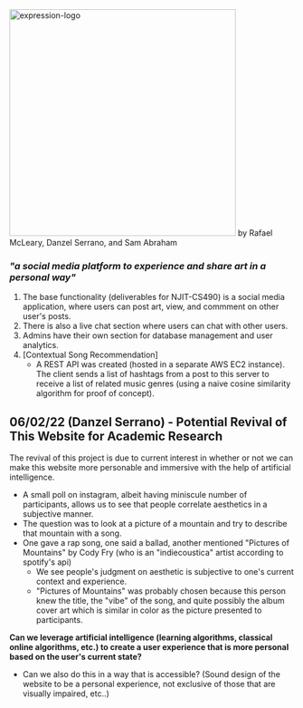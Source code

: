 <img src="https://user-images.githubusercontent.com/23386030/171668679-3e982fbd-1116-4403-bdce-6a867f97b87c.png" alt="expression-logo" width="400">
by Rafael McLeary, Danzel Serrano, and Sam Abraham

### _"a social media platform to experience and share art in a personal way"_

1. The base functionality (deliverables for NJIT-CS490) is a social media application, where users can post art, view, and commment on other user's posts.
2. There is also a live chat section where users can chat with other users.
3. Admins have their own section for database management and user analytics.
4. \[Contextual Song Recommendation\] 
    - A REST API was created (hosted in a separate AWS EC2 instance). The client sends a list of hashtags from a post to this server to receive a list of related music genres (using a naive cosine similarity algorithm for proof of concept).

## 06/02/22 (Danzel Serrano) - Potential Revival of This Website for Academic Research
The revival of this project is due to current interest in whether or not we can make this website more personable and immersive with the help of artificial intelligence.
- A small poll on instagram, albeit having miniscule number of participants, allows us to see that people correlate aesthetics in a subjective manner.
- The question was to look at a picture of a mountain and try to describe that mountain with a song.
- One gave a rap song, one said a ballad, another mentioned "Pictures of Mountains" by Cody Fry (who is an "indiecoustica" artist according to spotify's api)
    - We see people's judgment on aesthetic is subjective to one's current context and experience. 
    - "Pictures of Mountains" was probably chosen because this person knew the title, the "vibe" of the song, and quite possibly the album cover art which is similar in color as the picture presented to participants.
    
**Can we leverage artificial intelligence (learning algorithms, classical online algorithms, etc.) to create a user experience that is more personal based on the user's current state?**
- Can we also do this in a way that is accessible? (Sound design of the website to be a personal experience, not exclusive of those that are visually impaired, etc..)

